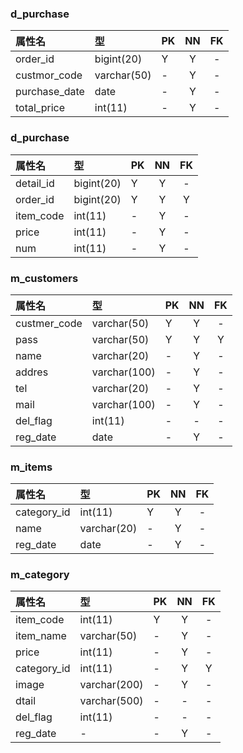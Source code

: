 ### d_purchase
|属性名|型|PK|NN|FK|
|:---|:---|:---|:---:|:----:|
|order_id|bigint(20)|Y|Y|-|
|custmor_code|varchar(50)|-|Y|-|
|purchase_date|date|-|Y|-|
|total_price|int(11)|-|Y|-|


### d_purchase
|属性名|型|PK|NN|FK|
|:---|:---|:---|:---:|:----:|
|detail_id|bigint(20)|Y|Y|-|
|order_id|bigint(20)|Y|Y|Y|
|item_code|int(11)|-|Y|-|
|price|int(11)|-|Y|-|
|num|int(11)|-|Y|-|

### m_customers
|属性名|型|PK|NN|FK|
|:---|:---|:---|:---:|:----:|
|custmer_code|varchar(50)|Y|Y|-|
|pass|varchar(50)|Y|Y|Y|
|name|varchar(20)|-|Y|-|
|addres|varchar(100)|-|Y|-|
|tel|varchar(20)|-|Y|-|
|mail|varchar(100)|-|Y|-|
|del_flag|int(11)|-|-|-|
|reg_date|date|-|Y|-|


### m_items
|属性名|型|PK|NN|FK|
|:---|:---|:---|:---:|:----:|
|category_id|int(11)|Y|Y|-|
|name|varchar(20)|-|Y|-|
|reg_date|date|-|Y|-|

### m_category
|属性名|型|PK|NN|FK|
|:---|:---|:---|:---:|:----:|
|item_code|int(11)|Y|Y|-|
|item_name|varchar(50)|-|Y|-|
|price|int(11)|-|Y|-|
|category_id|int(11)|-|Y|Y|
|image|varchar(200)|-|Y|-|
|dtail|varchar(500)|-|-|-|
|del_flag|int(11)|-|-|-|
|reg_date|-|-|Y|-|
